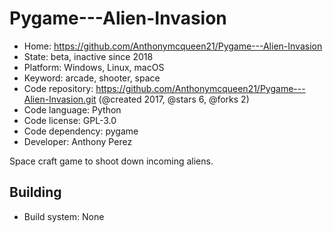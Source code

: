 # Pygame---Alien-Invasion

- Home: https://github.com/Anthonymcqueen21/Pygame---Alien-Invasion
- State: beta, inactive since 2018
- Platform: Windows, Linux, macOS
- Keyword: arcade, shooter, space
- Code repository: https://github.com/Anthonymcqueen21/Pygame---Alien-Invasion.git (@created 2017, @stars 6, @forks 2)
- Code language: Python
- Code license: GPL-3.0
- Code dependency: pygame
- Developer: Anthony Perez

Space craft game to shoot down incoming aliens.

## Building

- Build system: None
